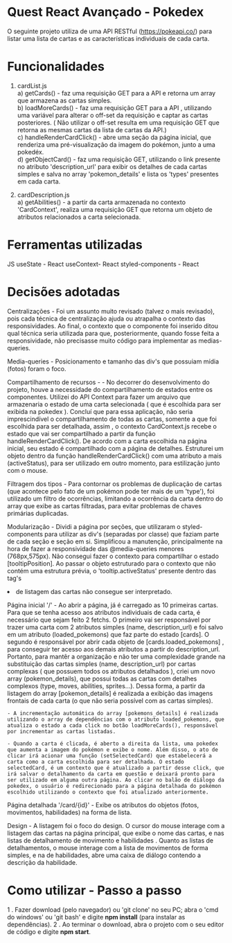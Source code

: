# Quest React Avançado - Pokedex

O seguinte projeto utiliza de uma API RESTful (https://pokeapi.co/) para listar uma lista de cartas e as características individuais de cada carta.

# Funcionalidades

1. cardList.js  
a) getCards() - faz uma requisição GET para a API e retorna um array que armazena as cartas simples.    
b) loadMoreCards()  - faz uma requisição GET para a API , utilizando uma variável para alterar o off-set da requisição e captar as cartas posteriores. ( Não utilizar o off-set resulta em uma requisição GET que retorna as mesmas cartas da lista de cartas da API.)    
c) handleRenderCardClick() - abre uma seção da página inicial, que renderiza uma pré-visualização da imagem do pokémon, junto a uma pokedéx.  
d) getObjectCard() - faz uma requisição GET, utilizando o link presente no atributo 'description_url' para exibir os detalhes de cada cartas simples e salva no array 'pokemon_details' e lista os 'types' presentes em cada carta.

2. cardDescription.js  
   a) getAbilities() - a partir da carta armazenada no contexto 'CardContext', realiza uma requisição GET que retorna um objeto de atributos relacionados a carta selecionada.

# Ferramentas utilizadas

JS
useState - React 
useContext- React
styled-components - React 

# Decisões adotadas

Centralizações - Foi um assunto muito revisado (talvez o mais revisado), pois cada técnica de centralização ajuda ou atrapalha o contexto das responsividades. Ao final, o contexto que o componente foi inserido ditou qual técnica seria utilizada para que, posteriormente, quando fosse feita a responsividade, não precisasse muito código para implementar as medias-queries.

Media-queries - Posicionamento e tamanho das div's que possuiam mídia (fotos) foram o foco. 

Compartilhamento de recursos - 
    - No decorrer do desenvolvimento do projeto, houve a necessidade  do compartilhamento de estados entre os componentes. Utilizei do API Context para fazer um arquivo que armazenaria o estado de uma carta selecionada ( que é escolhida para ser exibida na pokedex ). Concluí que para essa aplicação, não seria imprescindível o compartilhamento de todas as cartas, somente a que foi escolhida para ser detalhada, assim , o contexto CardContext.js recebe o estado que vai ser compartilhado a partir da função handleRenderCardClick(). De acordo com a carta escolhida na página inicial, seu estado é compartilhado com a página de detalhes. Estruturei um objeto dentro da função handleRenderCardClick() com uma atributo a mais (activeStatus), para ser utilizado em outro momento, para estilização junto com o mouse. 

Filtragem dos tipos - Para contornar os problemas de duplicação de cartas (que acontece pelo fato de um pokémon pode ter mais de um 'type'), foi utilizado um filtro de ocorrências, limitando a ocorrência da carta dentro do array que exibe as cartas filtradas, para evitar problemas de chaves primárias duplicadas.


Modularização - Dividi a página por seções, que utilizaram o styled-components para utilizar as div's (separadas por classe) que faziam parte de cada seção e seção em si. Simplificou a manutenção, principalmente na hora de fazer a responsividade das @media-queries menores (768px,575px). Não consegui fazer o contexto para compartilhar o estado [tooltipPosition]. Ao passar o objeto estruturado para o contexto que não contém uma estrutura prévia, o 'tooltip.activeStatus' presente dentro das tag's <li> de listagem das cartas não consegue ser interpretado. 

Página inicial '/' 
    - Ao abrir a página, já é carregado as 10 primeiras cartas. Para que se tenha acesso aos atributos individuais de cada carta, é necessário que sejam feito 2 fetchs. O primeiro vai ser responsável por trazer uma carta com 2 atributos simples (name, description_url) e foi salvo em um atributo (loaded_pokemons) que faz parte do estado [cards]. O segundo é responsável por abrir cada objeto de [cards.loaded_pokemons] , para conseguir ter acesso aos demais atributos a partir do description_url. Portanto, para mantêr a organização e não ter uma complexidade grande na substituição das cartas simples (name, description_url) por cartas complexas ( que possuem todos os atributos detalhados ), criei um novo array (pokemon_details), que possui todas as cartas com detalhes complexos (type, moves, abilities, sprites...). Dessa forma, a partir da listagem do array [pokemon_details] é realizada a exibição das imagens frontais de cada carta (o que não seria possível com as cartas simples).

    - A incrementação automática do array [pokemons_details] é realizada utilizando o array de dependências com o atributo loaded_pokemons, que atualiza o estado a cada click no botão loadMoreCards(), responsável por incrementar as cartas listadas. 

    - Quando a carta é clicada, é aberto a direita da lista, uma pokedex que aumenta a imagem do pokémon e exibe o nome. Além disso, o ato de clicar irá acionar uma função (setSelectedCard) que estabelecerá a carta como a carta escolhida para ser detalhada. O estado selectedCard, é um contexto que é atualizado a partir desse click, que irá salvar o detalhamento da carta em questão e deixará pronto para ser utilizado em alguma outra página. Ao clicar no balão de diálogo da pokedex, o usuário é redirecionado para a página detalhada do pokémon escolhido utilizando o contexto que foi atualizado anteriormente.
    
Página detalhada '/card/{id}' 
    - Exibe os atributos do objetos (fotos, movimentos, habilidades) na forma de lista.  

Design - A listagem foi o foco do design. O cursor do mouse interage com a listagem das cartas na página principal, que exibe o nome das cartas, e nas listas de detalhamento de movimento e habilidades . Quanto as listas de detalhamentos, o mouse interage com a lista de movimentos de forma simples, e na de habilidades, abre uma caixa de diálogo contendo a descrição da habilidade.



# Como utilizar - Passo a passo

1 . Fazer download (pelo navegador) ou 'git clone' no seu PC; abra o 'cmd do windows' ou 'git bash' e digite **npm install** (para instalar as dependências).
2 . Ao terminar o download, abra o projeto com o seu editor de código e digite **npm start**.

